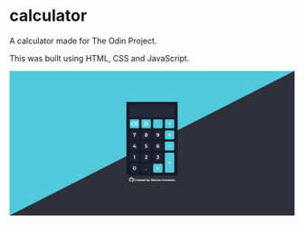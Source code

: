# calculator

A calculator made for The Odin Project.

This was built using HTML, CSS and JavaScript.

<img src = "images/homepage.png">
